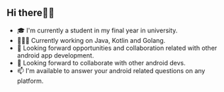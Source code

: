 ## Hi there👋🏾

- 🎓 I'm currently a student in my final year in university.
- 👨🏾‍💻 Currently working on Java, Kotlin and Golang.
- 🌱 Looking forward opportunities and collaboration related with other android app development.
- 🌱 Looking forward to collaborate with other android devs.
- 📫 I'm available to answer your android related questions on any platform.

